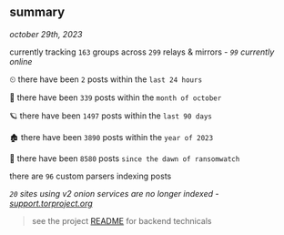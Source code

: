 
## summary
_october 29th, 2023_

currently tracking `163` groups across `299` relays & mirrors - _`99` currently online_

⏲ there have been `2` posts within the `last 24 hours`

🦈 there have been `339` posts within the `month of october`

🪐 there have been `1497` posts within the `last 90 days`

🏚 there have been `3890` posts within the `year of 2023`

🦕 there have been `8580` posts `since the dawn of ransomwatch`

there are `96` custom parsers indexing posts

_`20` sites using v2 onion services are no longer indexed - [support.torproject.org](https://support.torproject.org/onionservices/v2-deprecation/)_

> see the project [README](https://github.com/joshhighet/ransomwatch#ransomwatch--) for backend technicals
